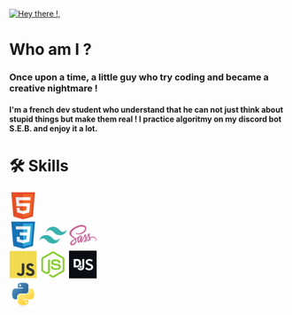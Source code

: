 [![Hey there !, ](https://pimp-my-readme-next.vercel.app/api/wavy-banner?subtitle=You%20found%20me%20%21&title=Aldric%20Vendas)](https://pimp-my-readme-next.vercel.app)

# Who am I ?
### Once upon a time, a little guy who try coding and became a creative nightmare !
#### I'm a french dev student who understand that he can not just think about stupid things but make them real ! I practice algoritmy on my discord bot S.E.B. and enjoy it a lot.

# 🛠 Skills
<div align="left">
    <a href="https://developer.mozilla.org/en-US/docs/Web/HTML"><img src="assets/html.svg" width="50" /></a>
    <br />
    <img src="assets/css.svg" width="50" />
    <img src="assets/tailwind.svg" width="50" />
    <img src="assets/sass.svg" width="50" />
    <br />
    <img src="assets/javascript.svg" width="50" />
    <img src="assets/nodejs.svg" width="50" />
    <img src="assets/discordjs.svg" width="50" />
    <br />
    <img src="assets/python.svg" width="50" />
</div>